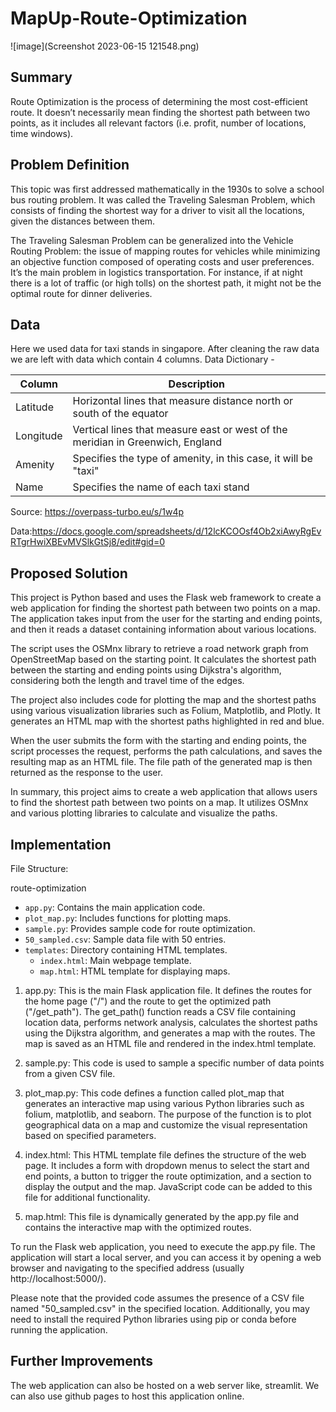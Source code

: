 # MapUp-Route-Optimization

![image](Screenshot 2023-06-15 121548.png)

## Summary
Route Optimization is the process of determining the most cost-efficient route. It doesn’t necessarily mean finding the shortest path between two points, as it includes all relevant factors (i.e. profit, number of locations, time windows).

## Problem Definition
This topic was first addressed mathematically in the 1930s to solve a school bus routing problem. It was called the Traveling Salesman Problem, which consists of finding the shortest way for a driver to visit all the locations, given the distances between them.

The Traveling Salesman Problem can be generalized into the Vehicle Routing Problem: the issue of mapping routes for vehicles while minimizing an objective function composed of operating costs and user preferences. It’s the main problem in logistics transportation. For instance, if at night there is a lot of traffic (or high tolls) on the shortest path, it might not be the optimal route for dinner deliveries.

## Data
Here we used data for taxi stands in singapore. After cleaning the raw data we are left with data which contain 4 columns. Data Dictionary -


| Column   | Description                                              |
|----------|----------------------------------------------------------|
| Latitude | Horizontal lines that measure distance north or south of the equator |
| Longitude | Vertical lines that measure east or west of the meridian in Greenwich, England |
| Amenity  | Specifies the type of amenity, in this case, it will be "taxi" |
| Name     | Specifies the name of each taxi stand                     |

Source: https://overpass-turbo.eu/s/1w4p  

Data:https://docs.google.com/spreadsheets/d/12lcKCOOsf4Ob2xiAwyRgEvRTgrHwiXBEvMVSlkGtSj8/edit#gid=0

## Proposed Solution
This project is Python based and uses the Flask web framework to create a web application for finding the shortest path between two points on a map. The application takes input from the user for the starting and ending points, and then it reads a dataset containing information about various locations.

The script uses the OSMnx library to retrieve a road network graph from OpenStreetMap based on the starting point. It calculates the shortest path between the starting and ending points using Dijkstra's algorithm, considering both the length and travel time of the edges.

The project also includes code for plotting the map and the shortest paths using various visualization libraries such as Folium, Matplotlib, and Plotly. It generates an HTML map with the shortest paths highlighted in red and blue.

When the user submits the form with the starting and ending points, the script processes the request, performs the path calculations, and saves the resulting map as an HTML file. The file path of the generated map is then returned as the response to the user.

In summary, this project aims to create a web application that allows users to find the shortest path between two points on a map. It utilizes OSMnx and various plotting libraries to calculate and visualize the paths.



## Implementation

File Structure:

route-optimization
- `app.py`: Contains the main application code.
- `plot_map.py`: Includes functions for plotting maps.
- `sample.py`: Provides sample code for route optimization.
- `50_sampled.csv`: Sample data file with 50 entries.
- `templates`: Directory containing HTML templates.
  - `index.html`: Main webpage template.
  - `map.html`: HTML template for displaying maps.


1. app.py: This is the main Flask application file. It defines the routes for the home page ("/") and the route to get the optimized path ("/get_path"). The get_path() function reads a CSV file containing location data, performs network analysis, calculates the shortest paths using the Dijkstra algorithm, and generates a map with the routes. The map is saved as an HTML file and rendered in the index.html template.

2. sample.py: This code is used to sample a specific number of data points from a given CSV file.

3. plot_map.py: This code defines a function called plot_map that generates an interactive map using various Python libraries such as folium, matplotlib, and seaborn. The purpose of the function is to plot geographical data on a map and customize the visual representation based on specified parameters.

4. index.html: This HTML template file defines the structure of the web page. It includes a form with dropdown menus to select the start and end points, a button to trigger the route optimization, and a section to display the output and the map. JavaScript code can be added to this file for additional functionality.

5. map.html: This file is dynamically generated by the app.py file and contains the interactive map with the optimized routes.



To run the Flask web application, you need to execute the app.py file. The application will start a local server, and you can access it by opening a web browser and navigating to the specified address (usually http://localhost:5000/).

Please note that the provided code assumes the presence of a CSV file named "50_sampled.csv" in the specified location. Additionally, you may need to install the required Python libraries using pip or conda before running the application.

## Further Improvements
The web application can also be hosted on a web server like, streamlit. We can also use github pages to host this application online.
